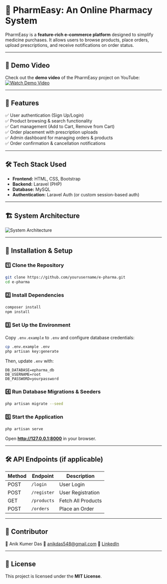 # 🛒 PharmEasy: An Online Pharmacy System  

PharmEasy is a **feature-rich e-commerce platform** designed to simplify medicine purchases. It allows users to browse products, place orders, upload prescriptions, and receive notifications on order status.  

---

## 🎥 Demo Video  

Check out the **demo video** of the PharmEasy project on YouTube:  
[![Watch Demo Video](https://img.youtube.com/vi/4fUm7BfWj6I/0.jpg)](https://www.youtube.com/watch?v=4fUm7BfWj6I)  

---

## 📌 Features  

✅ User authentication (Sign Up/Login)  
✅ Product browsing & search functionality  
✅ Cart management (Add to Cart, Remove from Cart)  
✅ Order placement with prescription uploads  
✅ Admin dashboard for managing orders & products  
✅ Order confirmation & cancellation notifications  

---

## 🛠 Tech Stack Used  

- **Frontend:** HTML, CSS, Bootstrap  
- **Backend:** Laravel (PHP)  
- **Database:** MySQL  
- **Authentication:** Laravel Auth (or custom session-based auth)  

---

## 🏗 System Architecture  

![System Architecture]([image](https://github.com/user-attachments/assets/240cc512-a6fc-4f22-9889-9dc535445ff3)
)  

---

## 🚀 Installation & Setup

### 1️⃣ Clone the Repository
```bash
git clone https://github.com/yourusername/e-pharma.git
cd e-pharma
```

### 2️⃣ Install Dependencies
```bash
composer install
npm install
```

### 3️⃣ Set Up the Environment
Copy `.env.example` to `.env` and configure database credentials:  
```bash
cp .env.example .env
php artisan key:generate
```
Then, update `.env` with:
```env
DB_DATABASE=epharma_db
DB_USERNAME=root
DB_PASSWORD=yourpassword
```

### 4️⃣ Run Database Migrations & Seeders
```bash
php artisan migrate --seed
```

### 5️⃣ Start the Application
```bash
php artisan serve
```
Open **http://127.0.0.1:8000** in your browser.

---

## 🛠 API Endpoints (if applicable)
| Method | Endpoint | Description |
|--------|---------|-------------|
| POST   | `/login` | User Login |
| POST   | `/register` | User Registration |
| GET    | `/products` | Fetch All Products |
| POST   | `/orders` | Place an Order |

---

## 📌 Contributor
👤 Anik Kumer Das
📧 anikdas548@gmail.com
🔗 [LinkedIn](https://linkedin.com/in/yourprofile)  

---



## 📜 License
This project is licensed under the **MIT License**.
